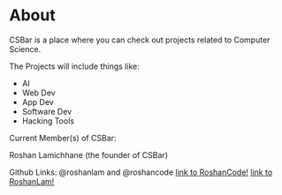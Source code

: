 # About
CSBar is a place where you can check out projects related to Computer Science. 

The Projects will include things like:

* AI 
* Web Dev
* App Dev
* Software Dev
* Hacking Tools

Current Member(s) of CSBar:

Roshan Lamichhane (the founder of CSBar)

Github Links: @roshanlam and @roshancode
[link to RoshanCode!](https://github.com/roshancode)
[link to RoshanLam!](https://github.com/roshanlam)
